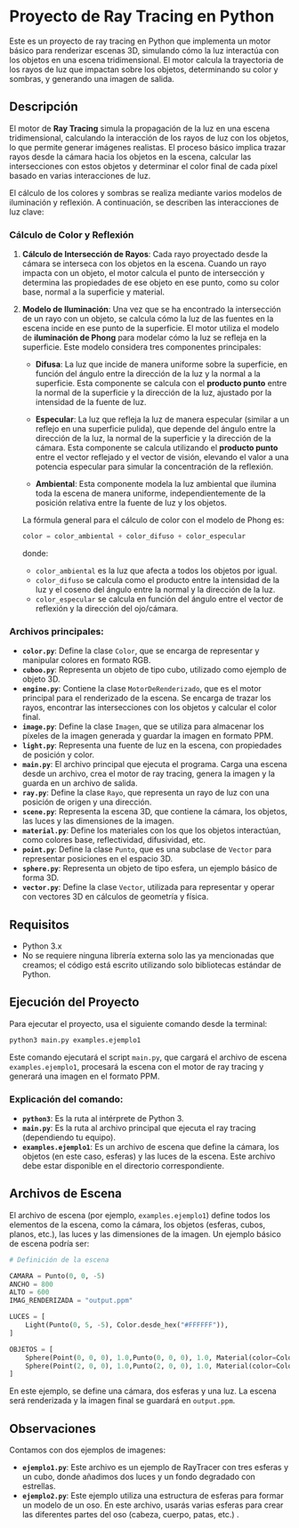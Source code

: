 # Proyecto de Ray Tracing en Python

Este es un proyecto de ray tracing en Python que implementa un motor básico para renderizar escenas 3D, simulando cómo la luz interactúa con los objetos en una escena tridimensional. El motor calcula la trayectoria de los rayos de luz que impactan sobre los objetos, determinando su color y sombras, y generando una imagen de salida.


## Descripción

El motor de **Ray Tracing** simula la propagación de la luz en una escena tridimensional, calculando la interacción de los rayos de luz con los objetos, lo que permite generar imágenes realistas. El proceso básico implica trazar rayos desde la cámara hacia los objetos en la escena, calcular las intersecciones con estos objetos y determinar el color final de cada píxel basado en varias interacciones de luz.

El cálculo de los colores y sombras se realiza mediante varios modelos de iluminación y reflexión. A continuación, se describen las interacciones de luz clave:

### Cálculo de Color y Reflexión

1. **Cálculo de Intersección de Rayos**: 
   Cada rayo proyectado desde la cámara se interseca con los objetos en la escena. Cuando un rayo impacta con un objeto, el motor calcula el punto de intersección y determina las propiedades de ese objeto en ese punto, como su color base, normal a la superficie y material.

2. **Modelo de Iluminación**:
   Una vez que se ha encontrado la intersección de un rayo con un objeto, se calcula cómo la luz de las fuentes en la escena incide en ese punto de la superficie. El motor utiliza el modelo de **iluminación de Phong** para modelar cómo la luz se refleja en la superficie. Este modelo considera tres componentes principales:
   
   - **Difusa**: La luz que incide de manera uniforme sobre la superficie, en función del ángulo entre la dirección de la luz y la normal a la superficie. Esta componente se calcula con el **producto punto** entre la normal de la superficie y la dirección de la luz, ajustado por la intensidad de la fuente de luz.
   
   - **Especular**: La luz que refleja la luz de manera especular (similar a un reflejo en una superficie pulida), que depende del ángulo entre la dirección de la luz, la normal de la superficie y la dirección de la cámara. Esta componente se calcula utilizando el **producto punto** entre el vector reflejado y el vector de visión, elevando el valor a una potencia especular para simular la concentración de la reflexión.

   - **Ambiental**: Esta componente modela la luz ambiental que ilumina toda la escena de manera uniforme, independientemente de la posición relativa entre la fuente de luz y los objetos.

   La fórmula general para el cálculo de color con el modelo de Phong es:

   ```python
   color = color_ambiental + color_difuso + color_especular
   ```

   donde:
   - `color_ambiental` es la luz que afecta a todos los objetos por igual.
   - `color_difuso` se calcula como el producto entre la intensidad de la luz y el coseno del ángulo entre la normal y la dirección de la luz.
   - `color_especular` se calcula en función del ángulo entre el vector de reflexión y la dirección del ojo/cámara.



### Archivos principales:

- **`color.py`**: Define la clase `Color`, que se encarga de representar y manipular colores en formato RGB.
- **`cuboo.py`**: Representa un objeto de tipo cubo, utilizado como ejemplo de objeto 3D.
- **`engine.py`**: Contiene la clase `MotorDeRenderizado`, que es el motor principal para el renderizado de la escena. Se encarga de trazar los rayos, encontrar las intersecciones con los objetos y calcular el color final.
- **`image.py`**: Define la clase `Imagen`, que se utiliza para almacenar los píxeles de la imagen generada y guardar la imagen en formato PPM.
- **`light.py`**: Representa una fuente de luz en la escena, con propiedades de posición y color.
- **`main.py`**: El archivo principal que ejecuta el programa. Carga una escena desde un archivo, crea el motor de ray tracing, genera la imagen y la guarda en un archivo de salida.
- **`ray.py`**: Define la clase `Rayo`, que representa un rayo de luz con una posición de origen y una dirección.
- **`scene.py`**: Representa la escena 3D, que contiene la cámara, los objetos, las luces y las dimensiones de la imagen.
- **`material.py`**: Define los materiales con los que los objetos interactúan, como colores base, reflectividad, difusividad, etc.
- **`point.py`**: Define la clase `Punto`, que es una subclase de `Vector` para representar posiciones en el espacio 3D.
- **`sphere.py`**: Representa un objeto de tipo esfera, un ejemplo básico de forma 3D.
- **`vector.py`**: Define la clase `Vector`, utilizada para representar y operar con vectores 3D en cálculos de geometría y física.

## Requisitos

- Python 3.x
- No se requiere ninguna librería externa solo las ya mencionadas que creamos; el código está escrito utilizando solo bibliotecas estándar de Python.

## Ejecución del Proyecto

Para ejecutar el proyecto, usa el siguiente comando desde la terminal:

```bash
python3 main.py examples.ejemplo1
```

Este comando ejecutará el script `main.py`, que cargará el archivo de escena `examples.ejemplo1`, procesará la escena con el motor de ray tracing y generará una imagen en el formato PPM.

### Explicación del comando:
- **`python3`**: Es la ruta al intérprete de Python 3.
- **`main.py`**: Es la ruta al archivo principal que ejecuta el ray tracing (dependiendo tu equipo).
- **`examples.ejemplo1`**: Es un archivo de escena que define la cámara, los objetos (en este caso, esferas) y las luces de la escena. Este archivo debe estar disponible en el directorio correspondiente.



## Archivos de Escena

El archivo de escena (por ejemplo, `examples.ejemplo1`) define todos los elementos de la escena, como la cámara, los objetos (esferas, cubos, planos, etc.), las luces y las dimensiones de la imagen. Un ejemplo básico de escena podría ser:

```python
# Definición de la escena

CAMARA = Punto(0, 0, -5)
ANCHO = 800
ALTO = 600
IMAG_RENDERIZADA = "output.ppm"

LUCES = [
    Light(Punto(0, 5, -5), Color.desde_hex("#FFFFFF")),
]

OBJETOS = [
    Sphere(Point(0, 0, 0), 1.0,Punto(0, 0, 0), 1.0, Material(color=Color.desde_hex("#FF0000"))),
    Sphere(Point(2, 0, 0), 1.0,Punto(2, 0, 0), 1.0, Material(color=Color.desde_hex("#00FF00"))),
]
```

En este ejemplo, se define una cámara, dos esferas y una luz. La escena será renderizada y la imagen final se guardará en `output.ppm`.

## Observaciones

Contamos con dos ejemplos de imagenes:

-  **`ejemplo1.py`**: Este archivo es un ejemplo de RayTracer con tres esferas y un cubo, donde añadimos dos luces y un fondo degradado con estrellas.
- **`ejemplo2.py`**:  Este ejemplo utiliza una estructura de esferas para formar un modelo de un oso. En este archivo, usarás varias esferas para crear las diferentes partes del oso (cabeza, cuerpo, patas, etc.) .

